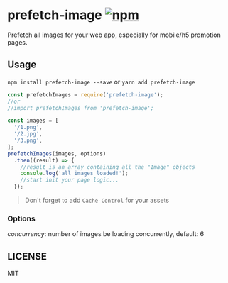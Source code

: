 # prefetch-image [![npm](https://img.shields.io/npm/v/prefetch-image.svg)](https://www.npmjs.com/package/prefetch-image)
Prefetch all images for your web app, especially for mobile/h5 promotion pages.

## Usage

`npm install prefetch-image --save` or
`yarn add prefetch-image`

```javascript
const prefetchImages = require('prefetch-image');
//or
//import prefetchImages from 'prefetch-image';

const images = [
  '/1.png',
  '/2.jpg',
  '/3.png',
];
prefetchImages(images, options)
  .then((result) => {
    //result is an array containing all the "Image" objects
    console.log('all images loaded!');
    //start init your page logic...
  });
```
> Don't forget to add `Cache-Control` for your assets

### Options

*concurrency*: number of images be loading concurrently, default: 6

## LICENSE

MIT
